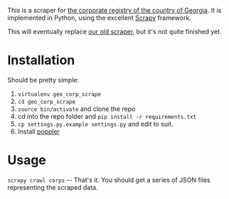 This is a scraper for [the corporate registry of the country of Georgia](https://enreg.reestri.gov.ge). It is implemented in Python, using the excellent [Scrapy](http://scrapy.org "Scrapy homepage") framework.

This will eventually replace [our old scraper](https://github.com/tigeorgia/geo-companies-scrape), but it's not quite finished yet.

Installation
=============
Should be pretty simple:

1. `virtualenv geo_corp_scrape`
2. `cd geo_corp_scrape`
3. `source bin/activate` and clone the repo
4. cd into the repo folder and `pip install -r requirements.txt`
5. `cp settings.py.example settings.py` and edit to suit.
6. Install [poppler](http://poppler.freedesktop.org/)

Usage
===========
`scrapy crawl corps` -- That's it.
You should get a series of JSON files representing the scraped data.
